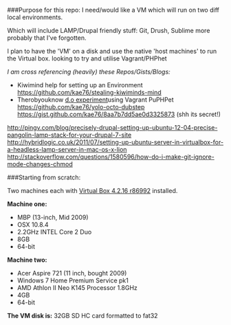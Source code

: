 ###Purpose for this repo:
I need/would like a VM which will run on two diff local environments.  

Which will include LAMP/Drupal friendly stuff: Git, Drush, Sublime more probably that I've forgotten.

I plan to have the 'VM' on a disk and use the native 'host machines' to run the Virtual box.
looking to try and utilise Vagrant/PHPhet

*I am cross referencing (heavily) these Repos/Gists/Blogs:*
* Kiwimind help for setting up an Environment
https://github.com/kae76/stealing-kiwiminds-mind  
* Therobyouknow [d.o experiment](https://drupal.org/node/2055947)using Vagrant PuPHPet
https://github.com/kae76/yolo-octo-dubstep  
https://gist.github.com/kae76/8aa7b7dd5ae0d3325873 (shh its secret!)  

http://pingv.com/blog/precisely-drupal-setting-up-ubuntu-12-04-precise-pangolin-lamp-stack-for-your-drupal-7-site  
http://hybridlogic.co.uk/2011/07/setting-up-ubuntu-server-in-virtualbox-for-a-headless-lamp-server-in-mac-os-x-lion  
http://stackoverflow.com/questions/1580596/how-do-i-make-git-ignore-mode-changes-chmod   



###Starting from scratch:

Two machines each with [Virtual Box 4.2.16 r86992](https://www.virtualbox.org/wiki/Downloads) installed.

**Machine one:**  
* MBP (13-inch, Mid 2009)  
* OSX 10.8.4   
* 2.2GHz INTEL Core 2 Duo  
* 8GB  
* 64-bit  

**Machine two:**  
* Acer Aspire 721 (11 inch, bought 2009)  
* Windows 7 Home Premium Service pk1  
* AMD Athlon II Neo K145 Processor 1.8GHz  
* 4GB  
* 64-bit  

**The VM disk is:** 32GB SD HC card formatted to fat32
